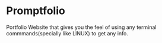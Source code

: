 # Promptfolio
Portfolio Website that gives you the feel of using any terminal commmands(specially like LINUX) to get any info.
